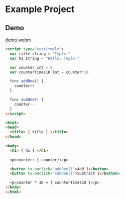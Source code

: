 # Example Project

## Demo

[demo.webm](https://github.com/user-attachments/assets/b58e69de-e071-464b-a8c4-05a37063225d)

```html
<script type="text/tmplx">
  var title string = "Tmplx!"
  var h1 string = "Hello, Tmplx!"

  var counter int = 0
  var counterTimes10 int = counter*10

  func addOne() {
    counter++
  }

  func subOne() {
    counter--
  }
</script>

<html>
<head>
  <title> { title } </title>
</head>

<body>
  <h1> { h1 } </h1>
  
  <p>counter: { counter}</p>

  <button tx-onclick="addOne()">Add 1</button>
  <button tx-onclick="subOne()">Subtract 1</button>

  <p>counter * 10 = { counterTimes10 }</p>
</body>
</html>
```
